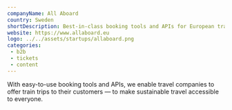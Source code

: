 ```yaml
---
companyName: All Aboard
country: Sweden
shortDescription: Best-in-class booking tools and APIs for European train tickets
website: https://www.allaboard.eu
logo: ../../assets/startups/allaboard.png
categories: 
 - b2b
 - tickets
 - content
---
```


With easy-to-use booking tools and APIs, we enable travel companies to offer train trips to their customers — to make sustainable travel accessible to everyone.